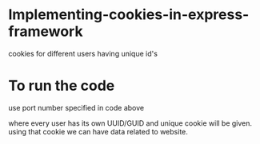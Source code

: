 # Implementing-cookies-in-express-framework
cookies for different users having unique id's
# To run the code
use port number specified in code above

where every user has its own UUID/GUID and unique cookie will be given. using that cookie we can have data related to website.

